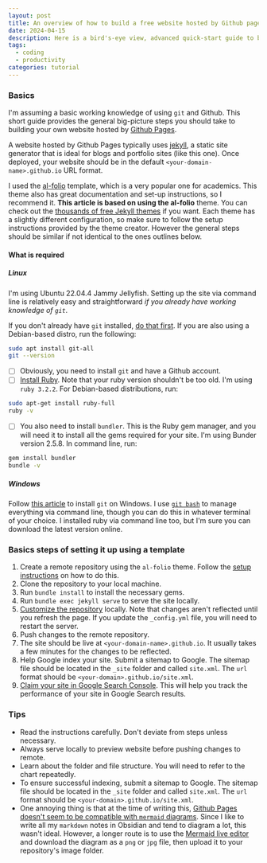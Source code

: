 ```yaml
---
layout: post
title: An overview of how to build a free website hosted by Github pages
date: 2024-04-15
description: Here is a bird's-eye view, advanced quick-start guide to building a sophisticated website hosted by Github Pages.
tags:
  - coding
  - productivity
categories: tutorial
---
```

### Basics
I'm assuming a basic working knowledge of using `git` and Github. This short guide provides the general big-picture steps you should take to building your own website hosted by [Github Pages](https://jekyllrb.com/docs/github-pages/).

A website hosted by Github Pages typically uses [jekyll](https://jekyllrb.com/), a static site generator that is ideal for blogs and portfolio sites (like this one). Once deployed, your website should be in the default `<your-domain-name>.github.io` URL format.

I used the [al-folio](https://github.com/alshedivat/al-folio) template, which is a very popular one for academics. This theme also has great documentation and set-up instructions, so I recommend it. **This article is based on using the al-folio** theme. You can check out the [thousands of free Jekyll themes](https://jekyllthemes.io/free) if you want. Each theme has a slightly different configuration, so make sure to follow the setup instructions provided by the theme creator. However the general steps should be similar if not identical to the ones outlines below. 

#### What is required
##### Linux
I'm using Ubuntu 22.04.4 Jammy Jellyfish. Setting up the site via command line is relatively easy and straightforward *if you already have working knowledge of `git`*.

If you don't already have `git` installed, [do that first](https://git-scm.com/book/en/v2/Getting-Started-Installing-Git). If you are also using a Debian-based distro, run the following:

```bash
sudo apt install git-all
git --version
```

- [ ] Obviously, you need to install `git` and have a Github account.
- [ ] [Install Ruby](https://www.ruby-lang.org/en/documentation/installation/). Note that your ruby version shouldn't be too old. I'm using `ruby 3.2.2`. For Debian-based distributions, run:

```bash
sudo apt-get install ruby-full
ruby -v
```

- [ ] You also need to install `bundler`. This is the Ruby gem manager, and you will need it to install all the gems required for your site. I'm using Bunder version 2.5.8. In command line, run:

```bash
gem install bundler
bundle -v
```

##### Windows
Follow [this article](https://git-scm.com/book/en/v2/Getting-Started-Installing-Git) to install `git` on Windows. I use [`git bash`](https://gitforwindows.org/) to manage everything via command line, though you can do this in whatever terminal of your choice. I installed ruby via command line too, but I'm sure you can download the latest version online.

### Basics steps of setting it up using a template
1. Create a remote repository using the `al-folio` theme. Follow the [setup instructions](https://github.com/alshedivat/al-folio/blob/master/INSTALL.md#installing-and-deploying) on how to do this.
2. Clone the repository to your local machine.
3. Run `bundle install` to install the necessary gems.
4. Run `bundle exec jekyll serve` to serve the site locally.
5. [Customize the repository](https://github.com/alshedivat/al-folio/blob/master/CUSTOMIZE.md) locally. Note that changes aren't reflected until you refresh the page. If you update the `_config.yml` file, you will need to restart the server.
6. Push changes to the remote repository.
7. The site should be live at `<your-domain-name>.github.io`. It usually takes a few minutes for the changes to be reflected.
8. Help Google index your site. Submit a sitemap to Google. The sitemap file should be located in the `_site` folder and called `site.xml`. The `url` format should be `<your-domain>.github.io/site.xml`.
9. [Claim your site in Google Search Console](https://support.google.com/webmasters/answer/9008080?hl=en). This will help you track the performance of your site in Google Search results.

### Tips
- Read the instructions carefully. Don't deviate from steps unless necessary.
- Always serve locally to preview website before pushing changes to remote.
- Learn about the folder and file structure. You will need to refer to the chart repeatedly.
- To ensure successful indexing, submit a sitemap to Google. The sitemap file should be located in the `_site` folder and called `site.xml`. The `url` format should be `<your-domain>.github.io/site.xml`.
- One annoying thing is that at the time of writing this, [Github Pages doesn't seem to be compatible with `mermaid` diagrams](https://github.com/orgs/community/discussions/13761). Since I like to write all my `markdown` notes in Obsidian and tend to diagram a lot, this wasn't ideal. However, a longer route is to use the [Mermaid live editor](https://mermaid.live/) and download the diagram as a `png` or `jpg` file, then upload it to your repository's image folder. 